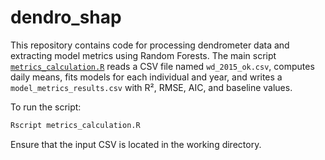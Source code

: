 # dendro_shap

This repository contains code for processing dendrometer data and extracting model metrics using Random Forests. The main script [`metrics_calculation.R`](metrics_calculation.R) reads a CSV file named `wd_2015_ok.csv`, computes daily means, fits models for each individual and year, and writes a `model_metrics_results.csv` with R², RMSE, AIC, and baseline values.

To run the script:

```R
Rscript metrics_calculation.R
```

Ensure that the input CSV is located in the working directory.
